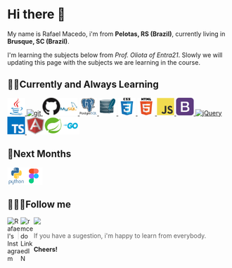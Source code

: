 # Hi there 📎

My name is Rafael Macedo, i'm from __Pelotas, RS (Brazil)__, currently living in __Brusque, SC (Brazil)__.

I'm learning the subjects below from *Prof. Oliota of Entra21*. Slowly we will updating this page with the subjects we are learning in the course.


## 👨‍💻Currently and Always Learning
<a href="https://www.java.com" target="_blank"> <img src="https://raw.githubusercontent.com/devicons/devicon/master/icons/java/java-original.svg" alt="java" width="40" height="40"/> </a><a href="https://git-scm.com/" target="_blank"> <img src="https://www.vectorlogo.zone/logos/git-scm/git-scm-icon.svg" alt="git" width="40" height="40"/> </a><a href="https://github.com/" title="GitHub"><img src="icons/github.png" width="40" height="40"/></a><a href="https://www.mysql.com/" title="mySQL"><img src="https://raw.githubusercontent.com/devicons/devicon/master/icons/mysql/mysql-original-wordmark.svg" alt="mysql" width="40" height="40"/> </a><a href="https://www.postgresql.org" target="_blank"> <img src="https://raw.githubusercontent.com/devicons/devicon/master/icons/postgresql/postgresql-original-wordmark.svg" alt="postgresql" width="40" height="40"/> </a><a href="https://www.sqlite.org/index.html" title="SQLite"><img src="icons/pngegg.png" width="40" height="40"/></a><a href="https://www.w3schools.com/css/" target="_blank"> <img src="https://raw.githubusercontent.com/devicons/devicon/master/icons/css3/css3-original-wordmark.svg" alt="css3" width="40" height="40"/><a href="https://www.w3.org/html/" target="_blank"> <img src="https://raw.githubusercontent.com/devicons/devicon/master/icons/html5/html5-original-wordmark.svg" alt="html5" width="40" height="40"/><a href="https://developer.mozilla.org/en-US/docs/Web/JavaScript" target="_blank"> <img src="https://raw.githubusercontent.com/devicons/devicon/master/icons/javascript/javascript-original.svg" alt="javascript" width="40" height="40"/> </a><a href="https://getbootstrap.com/" target="_blank"> <img src="/icons/Bootstrap.png" alt="Bootstrap" width="40" height="40"/> </a><a href="https://jquery.com/" target="_blank"> <img src="https://cdn.iconscout.com/icon/free/png-256/jquery-10-1175155.png" alt="jQuery" width="40" height="40"/> </a></a> </a> <a href="https://www.typescriptlang.org/" title="TypeScript"><img src="icons/typescript.png" width="40" height="40"/> <a href="https://angular.io/" title="Angular"><img src="icons/angular.png" width="40" height="40"/></a><a href="https://spring.io/tools" title="Spring Tools"><img src="icons/spring.png" width="40" height="40"/></a><a href="https://go.dev/" title="Go"><img src="icons/Golang.png" width="40" height="40"/></a>


## 📅Next Months




<img src="https://raw.githubusercontent.com/devicons/devicon/master/icons/python/python-original-wordmark.svg" alt="python" width="40" height="40"/><a href="https://www.figma.com/" title="Figma"><img src="icons/figma.png" width="40" height="40"/></a>






</p>


## 👨🏾‍💻Follow me 

<a href="https://www.instagram.com/rafaeldasm/">
<img align="left" alt="Rafael's Instagram" width="30px" src="https://raw.githubusercontent.com/hussainweb/hussainweb/main/icons/instagram.png" />
</a>
</a>
<a href="https://www.linkedin.com/in/rmcedo">
<img align="left" alt="rmcedo LinkedIN" width="30px" src="https://raw.githubusercontent.com/peterthehan/peterthehan/master/assets/linkedin.svg" />

</a>



![](https://visitor-badge.glitch.me/badge?page_id=rmcedo.rmcedo)




> If you have a sugestion, i'm happy to learn from everybody.


**Cheers!**